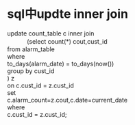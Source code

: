 # sql中updte inner join
  update count_table c inner join<br>
　　  　(select count(*) cout,cust_id <br>
       from alarm_table<br>
        where <br>
       to_days(alarm_date) = to_days(now()) <br>
       group by cust_id<br>
       ) z<br>
  on c.cust_id = z.cust_id<br>
  set<br>
  c.alarm_count=z.cout,c.date=current_date<br>
  where<br>
  c.cust_id = z.cust_id;<br>
